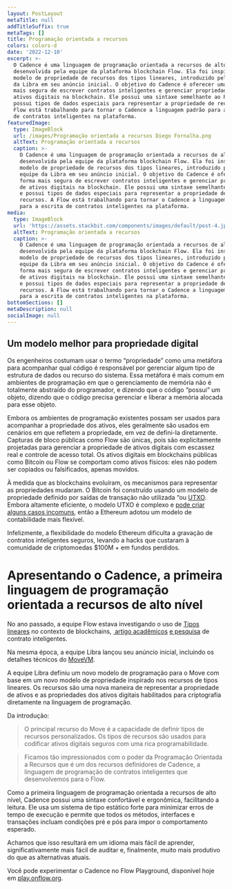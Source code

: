 ```yaml
---
layout: PostLayout
metaTitle: null
addTitleSuffix: true
metaTags: []
title: Programação orientada a recursos
colors: colors-d
date: '2022-12-10'
excerpt: >-
  O Cadence é uma linguagem de programação orientada a recursos de alto nível
  desenvolvida pela equipe da plataforma blockchain Flow. Ela foi inspirada no
  modelo de propriedade de recursos dos tipos lineares, introduzido pela equipe
  da Libra em seu anúncio inicial. O objetivo do Cadence é oferecer uma forma
  mais segura de escrever contratos inteligentes e gerenciar propriedade de
  ativos digitais na blockchain. Ele possui uma sintaxe semelhante ao Rust e
  possui tipos de dados especiais para representar a propriedade de recursos. A
  Flow está trabalhando para tornar o Cadence a linguagem padrão para a escrita
  de contratos inteligentes na plataforma.
featuredImage:
  type: ImageBlock
  url: /images/Programação orientada a recursos Diego Fornalha.png
  altText: Programação orientada a recursos
  caption: >-
    O Cadence é uma linguagem de programação orientada a recursos de alto nível
    desenvolvida pela equipe da plataforma blockchain Flow. Ela foi inspirada no
    modelo de propriedade de recursos dos tipos lineares, introduzido pela
    equipe da Libra em seu anúncio inicial. O objetivo do Cadence é oferecer uma
    forma mais segura de escrever contratos inteligentes e gerenciar propriedade
    de ativos digitais na blockchain. Ele possui uma sintaxe semelhante ao Rust
    e possui tipos de dados especiais para representar a propriedade de
    recursos. A Flow está trabalhando para tornar o Cadence a linguagem padrão
    para a escrita de contratos inteligentes na plataforma.
media:
  type: ImageBlock
  url: 'https://assets.stackbit.com/components/images/default/post-4.jpeg'
  altText: Programação orientada a recursos
  caption: >-
    O Cadence é uma linguagem de programação orientada a recursos de alto nível
    desenvolvida pela equipe da plataforma blockchain Flow. Ela foi inspirada no
    modelo de propriedade de recursos dos tipos lineares, introduzido pela
    equipe da Libra em seu anúncio inicial. O objetivo do Cadence é oferecer uma
    forma mais segura de escrever contratos inteligentes e gerenciar propriedade
    de ativos digitais na blockchain. Ele possui uma sintaxe semelhante ao Rust
    e possui tipos de dados especiais para representar a propriedade de
    recursos. A Flow está trabalhando para tornar o Cadence a linguagem padrão
    para a escrita de contratos inteligentes na plataforma.
bottomSections: []
metaDescription: null
socialImage: null
---
```

## Um modelo melhor para propriedade digital

Os engenheiros costumam usar o termo “propriedade” como uma metáfora para acompanhar qual código é responsável por gerenciar algum tipo de estrutura de dados ou recurso do sistema. Essa metáfora é mais comum em ambientes de programação em que o gerenciamento de memória não é totalmente abstraído do programador, e dizendo que o código “possui” um objeto, dizendo que o código precisa gerenciar e liberar a memória alocada para esse objeto.

Embora os ambientes de programação existentes possam ser usados para acompanhar a propriedade dos ativos, eles geralmente são usados em cenários em que refletem a propriedade, em vez de defini-la diretamente. Capturas de bloco públicas como Flow são únicas, pois são explicitamente projetadas para gerenciar a propriedade de ativos digitais com escassez real e controle de acesso total. Os ativos digitais em blockchains públicas como Bitcoin ou Flow se comportam como ativos físicos: eles não podem ser copiados ou falsificados, apenas movidos.

À medida que as blockchains evoluíram, os mecanismos para representar as propriedades mudaram. O Bitcoin foi construído usando um modelo de propriedade definido por saídas de transação não utilizada “ou [UTXO](https://en.wikipedia.org/wiki/Unspent_transaction_output). Embora altamente eficiente, o modelo UTXO é complexo e [pode criar alguns casos incomuns](https://catallaxy.rcgt.com/en/what-happens-when-block-explorers-disagree-a-pitfall-of-blockchain-auditing/), então a Ethereum adotou um modelo de contabilidade mais flexível.

Infelizmente, a flexibilidade do modelo Ethereum dificulta a gravação de contratos inteligentes seguros, levando a hacks que custaram à comunidade de criptomoedas $100M + em fundos perdidos.

# **Apresentando o Cadence, a primeira linguagem de programação orientada a recursos de alto nível**

No ano passado, a equipe Flow estava investigando o uso de [Tipos lineares](https://wiki.c2.com/?LinearTypes) no contexto de blockchains, [ artigo acadêmicos](https://src.acm.org/binaries/content/assets/src/2018/michael-coblenz.pdf) [e pesquisa](http://www.cs.cmu.edu/~balzers/publications/digital_contracts_as_session_types.pdf) de contrato inteligentes.

Na mesma época, a equipe Libra lançou seu anúncio inicial, incluindo os detalhes técnicos do [MoveVM](https://developers.libra.org/docs/assets/papers/libra-move-a-language-with-programmable-resources/2019-09-26.pdf).

A equipe Libra definiu um novo modelo de programação para o Move com base em um novo modelo de propriedade inspirado nos recursos de tipos lineares. Os recursos são uma nova maneira de representar a propriedade de ativos e as propriedades dos ativos digitais habilitados para criptografia diretamente na linguagem de programação.

Da introdução:

> O principal recurso do Move é a capacidade de definir tipos de recursos personalizados. Os tipos de recursos são usados para codificar ativos digitais seguros com uma rica programabilidade.

> Ficamos tão impressionados com o poder da Programação Orientada a Recursos que é um dos recursos definidores de Cadence, a linguagem de programação de contratos inteligentes que desenvolvemos para o Flow.

Como a primeira linguagem de programação orientada a recursos de alto nível, Cadence possui uma sintaxe confortável e ergonômica, facilitando a leitura. Ele usa um sistema de tipo estático forte para minimizar erros de tempo de execução e permite que todos os métodos, interfaces e transações incluam condições pré e pós para impor o comportamento esperado.

Achamos que isso resultará em um idioma mais fácil de aprender, significativamente mais fácil de auditar e, finalmente, muito mais produtivo do que as alternativas atuais.

Você pode experimentar o Cadence no Flow Playground, disponível hoje em [play.onflow.org](https://play.onflow.org/).

